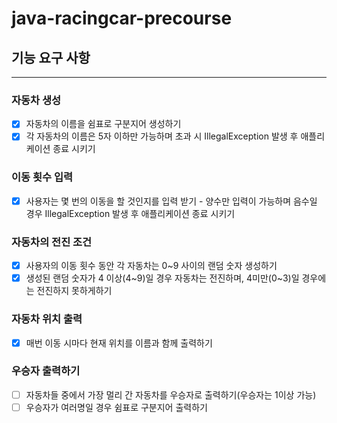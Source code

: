 # java-racingcar-precourse

## 기능 요구 사항

---

### 자동차 생성
- [x] 자동차의 이름을 쉼표로 구분지어 생성하기
- [x] 각 자동차의 이름은 5자 이하만 가능하며 초과 시 IllegalException 발생 후 애플리케이션 종료 시키기

### 이동 횟수 입력
- [x] 사용자는 몇 번의 이동을 할 것인지를 입력 받기 - 양수만 입력이 가능하며 음수일 경우 IllegalException 발생 후 애플리케이션 종료 시키기

### 자동차의 전진 조건
- [x] 사용자의 이동 횟수 동안 각 자동차는 0~9 사이의 랜덤 숫자 생성하기
- [x] 생성된 랜덤 숫자가 4 이상(4~9)일 경우 자동차는 전진하며, 4미만(0~3)일 경우에는 전진하지 못하게하기

### 자동차 위치 출력
- [x] 매번 이동 시마다 현재 위치를 이름과 함께 출력하기

### 우승자 출력하기
- [ ] 자동차들 중에서 가장 멀리 간 자동차를 우승자로 출력하기(우승자는 1이상 가능)
- [ ] 우승자가 여러명일 경우 쉼표로 구분지어 출력하기

